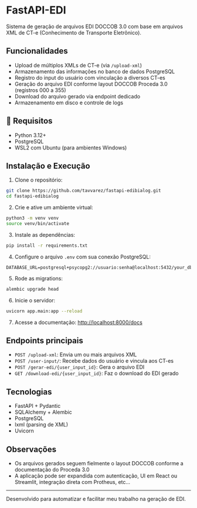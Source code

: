 # FastAPI-EDI

Sistema de geração de arquivos EDI DOCCOB 3.0 com base em arquivos XML de CT-e (Conhecimento de Transporte Eletrônico).

## Funcionalidades

* Upload de múltiplos XMLs de CT-e (via `/upload-xml`)
* Armazenamento das informações no banco de dados PostgreSQL
* Registro do input do usuário com vinculação a diversos CT-es
* Geração do arquivo EDI conforme layout DOCCOB Proceda 3.0 (registros 000 a 355)
* Download do arquivo gerado via endpoint dedicado
* Armazenamento em disco e controle de logs

## 📂 Requisitos

* Python 3.12+
* PostgreSQL
* WSL2 com Ubuntu (para ambientes Windows)

## Instalação e Execução

1. Clone o repositório:

```bash
git clone https://github.com/tavvarez/fastapi-edibialog.git
cd fastapi-edibialog
```

2. Crie e ative um ambiente virtual:

```bash
python3 -m venv venv
source venv/bin/activate
```

3. Instale as dependências:

```bash
pip install -r requirements.txt
```

4. Configure o arquivo `.env` com sua conexão PostgreSQL:

```env
DATABASE_URL=postgresql+psycopg2://usuario:senha@localhost:5432/your_db
```

5. Rode as migrations:

```bash
alembic upgrade head
```

6. Inicie o servidor:

```bash
uvicorn app.main:app --reload
```

7. Acesse a documentação:
   [http://localhost:8000/docs](http://localhost:8000/docs)

## Endpoints principais

* `POST /upload-xml`: Envia um ou mais arquivos XML
* `POST /user-input/`: Recebe dados do usuário e vincula aos CT-es
* `POST /gerar-edi/{user_input_id}`: Gera o arquivo EDI
* `GET /download-edi/{user_input_id}`: Faz o download do EDI gerado

## Tecnologias

* FastAPI + Pydantic
* SQLAlchemy + Alembic
* PostgreSQL
* lxml (parsing de XML)
* Uvicorn

## Observações

* Os arquivos gerados seguem fielmente o layout DOCCOB conforme a documentação do Proceda 3.0
* A aplicação pode ser expandida com autenticação, UI em React ou Streamlit, integração direta com Protheus, etc...

---

Desenvolvido para automatizar e facilitar meu trabalho na geração de EDI.
